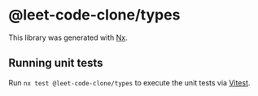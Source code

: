 # @leet-code-clone/types

This library was generated with [Nx](https://nx.dev).

## Running unit tests

Run `nx test @leet-code-clone/types` to execute the unit tests via [Vitest](https://vitest.dev/).
